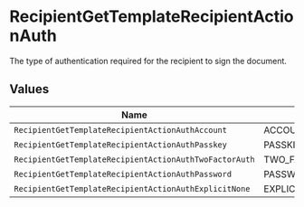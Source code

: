 # RecipientGetTemplateRecipientActionAuth

The type of authentication required for the recipient to sign the document.


## Values

| Name                                                   | Value                                                  |
| ------------------------------------------------------ | ------------------------------------------------------ |
| `RecipientGetTemplateRecipientActionAuthAccount`       | ACCOUNT                                                |
| `RecipientGetTemplateRecipientActionAuthPasskey`       | PASSKEY                                                |
| `RecipientGetTemplateRecipientActionAuthTwoFactorAuth` | TWO_FACTOR_AUTH                                        |
| `RecipientGetTemplateRecipientActionAuthPassword`      | PASSWORD                                               |
| `RecipientGetTemplateRecipientActionAuthExplicitNone`  | EXPLICIT_NONE                                          |